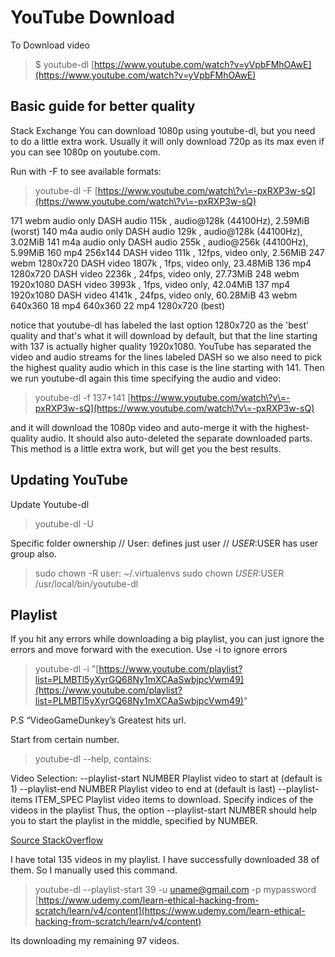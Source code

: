 # YouTube Download

To Download video

> $ youtube-dl [https://www.youtube.com/watch?v=yVpbFMhOAwE](https://www.youtube.com/watch?v=yVpbFMhOAwE)

## Basic guide for better quality

Stack Exchange You can download 1080p using youtube-dl, but you need to do a little extra work. Usually it will only download 720p as its max even if you can see 1080p on youtube.com.

Run with -F to see available formats:

> youtube-dl -F [https://www.youtube.com/watch\?v\=-pxRXP3w-sQ](https://www.youtube.com/watch\?v\=-pxRXP3w-sQ)

171 webm audio only DASH audio 115k , audio@128k \(44100Hz\), 2.59MiB \(worst\) 140 m4a audio only DASH audio 129k , audio@128k \(44100Hz\), 3.02MiB 141 m4a audio only DASH audio 255k , audio@256k \(44100Hz\), 5.99MiB 160 mp4 256x144 DASH video 111k , 12fps, video only, 2.56MiB 247 webm 1280x720 DASH video 1807k , 1fps, video only, 23.48MiB 136 mp4 1280x720 DASH video 2236k , 24fps, video only, 27.73MiB 248 webm 1920x1080 DASH video 3993k , 1fps, video only, 42.04MiB 137 mp4 1920x1080 DASH video 4141k , 24fps, video only, 60.28MiB 43 webm 640x360 18 mp4 640x360 22 mp4 1280x720 \(best\)

notice that youtube-dl has labeled the last option 1280x720 as the 'best' quality and that's what it will download by default, but that the line starting with 137 is actually higher quality 1920x1080. YouTube has separated the video and audio streams for the lines labeled DASH so we also need to pick the highest quality audio which in this case is the line starting with 141. Then we run youtube-dl again this time specifying the audio and video:

> youtube-dl -f 137+141 [https://www.youtube.com/watch\?v\=-pxRXP3w-sQ](https://www.youtube.com/watch\?v\=-pxRXP3w-sQ)

and it will download the 1080p video and auto-merge it with the highest-quality audio. It should also auto-deleted the separate downloaded parts. This method is a little extra work, but will get you the best results.

## Updating YouTube

Update Youtube-dl

> youtube-dl -U

Specific folder ownership // User: defines just user // $USER:$USER has user group also.

> sudo chown -R user: ~/.virtualenvs sudo chown $USER:$USER /usr/local/bin/youtube-dl

## Playlist

If you hit any errors while downloading a big playlist, you can just ignore the errors and move forward with the execution. Use -i to ignore errors

> youtube-dl -i "[https://www.youtube.com/playlist?list=PLMBTl5yXyrGQ68Ny1mXCAaSwbjpcVwm49](https://www.youtube.com/playlist?list=PLMBTl5yXyrGQ68Ny1mXCAaSwbjpcVwm49)"

P.S “VideoGameDunkey’s Greatest hits url.

Start from certain number.

> youtube-dl --help, contains:

Video Selection: --playlist-start NUMBER Playlist video to start at \(default is 1\) --playlist-end NUMBER Playlist video to end at \(default is last\) --playlist-items ITEM\_SPEC Playlist video items to download. Specify indices of the videos in the playlist Thus, the option --playlist-start NUMBER should help you to start the playlist in the middle, specified by NUMBER.

[Source StackOverflow](https://stackoverflow.com/questions/44610370/how-to-use-youtube-dl-script-to-download-starting-from-some-index-in-a-playlist)

I have total 135 videos in my playlist. I have successfully downloaded 38 of them. So I manually used this command.

> youtube-dl --playlist-start 39 -u uname@gmail.com -p mypassword [https://www.udemy.com/learn-ethical-hacking-from-scratch/learn/v4/content](https://www.udemy.com/learn-ethical-hacking-from-scratch/learn/v4/content)

Its downloading my remaining 97 videos.


